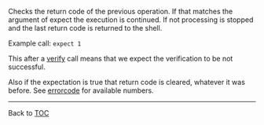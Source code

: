 Checks the return code of the previous operation. If that matches the argument
of expect the execution is continued. If not processing is stopped and the last
return code is returned to the shell.

Example call: `expect 1`


This after a [verify](./verify.md) call means that we expect the verification to be not
successful.

Also if the expectation is true that return code is cleared, whatever it was
before. See [errorcode](./errorcode.md) for available numbers.

---

Back to [TOC](./toc.md)